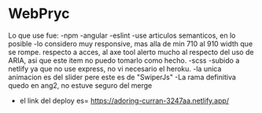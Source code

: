 # WebPryc

Lo que use fue:
-npm
-angular
-eslint
-use articulos semanticos, en lo posible
-lo considero muy responsive, mas alla de min 710 al 910 width que se rompe.
respecto a acces, al axe tool alerto mucho al respecto del uso de ARIA, asi que este item no puedo tomarlo como hecho.
-scss
-subido a netlify ya que no use express, no vi necesario el heroku.
-la unica animacion es del slider pere este es de "SwiperJs"
-La rama definitiva quedo en ang2, no estuve seguro del merge
- el link del deploy es= https://adoring-curran-3247aa.netlify.app/
